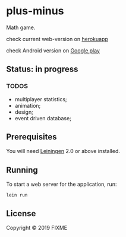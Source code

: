 # plus-minus

Math game.

check current web-version on [herokuapp][1] 

check Android version on [Google play][2]

[1]: https://plus-minus-game.herokuapp.com/
[2]: https://play.google.com/store/apps/details?id=com.livermor.plusminus

## Status: in progress 

### TODOS
- multiplayer statistics;
- animation;
- design;
- event driven database;

## Prerequisites

You will need [Leiningen][3] 2.0 or above installed.

[3]: https://github.com/technomancy/leiningen

## Running

To start a web server for the application, run:

    lein run 

## License

Copyright © 2019 FIXME
